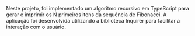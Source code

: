 Neste projeto, foi implementado um algoritmo recursivo em TypeScript para gerar e imprimir os N primeiros itens da sequência de Fibonacci. A aplicação foi desenvolvida utilizando a biblioteca Inquirer para facilitar a interação com o usuário.
